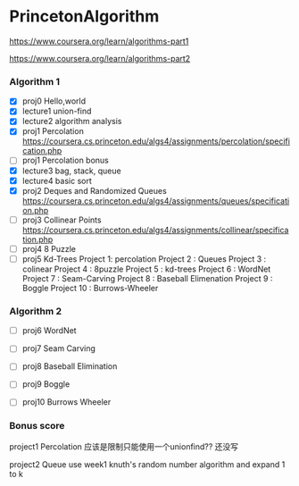 # PrincetonAlgorithm
https://www.coursera.org/learn/algorithms-part1

https://www.coursera.org/learn/algorithms-part2


### Algorithm 1
- [x] proj0 Hello,world
- [x] lecture1 union-find
- [x] lecture2 algorithm analysis
- [x] proj1 Percolation   https://coursera.cs.princeton.edu/algs4/assignments/percolation/specification.php
- [ ] proj1 Percolation bonus
- [x] lecture3 bag, stack, queue
- [x] lecture4 basic sort
- [x] proj2 Deques and Randomized Queues https://coursera.cs.princeton.edu/algs4/assignments/queues/specification.php
- [ ] proj3 Collinear Points  https://coursera.cs.princeton.edu/algs4/assignments/collinear/specification.php
- [ ] proj4 8 Puzzle
- [ ] proj5 Kd-Trees
Project 1: percolation
Project 2 : Queues
Project 3 : colinear
Project 4 : 8puzzle
Project 5 : kd-trees
Project 6 : WordNet
Project 7 : Seam-Carving
Project 8 : Baseball Elimenation
Project 9 : Boggle
Project 10 : Burrows-Wheeler
### Algorithm 2
- [ ] proj6 WordNet
- [ ] proj7 Seam Carving
- [ ] proj8 Baseball Elimination
- [ ] proj9 Boggle
- [ ] proj10 Burrows Wheeler


### Bonus score
project1 Percolation
应该是限制只能使用一个unionfind?? 还没写

project2 Queue
use week1 knuth's random number algorithm and expand 1 to k